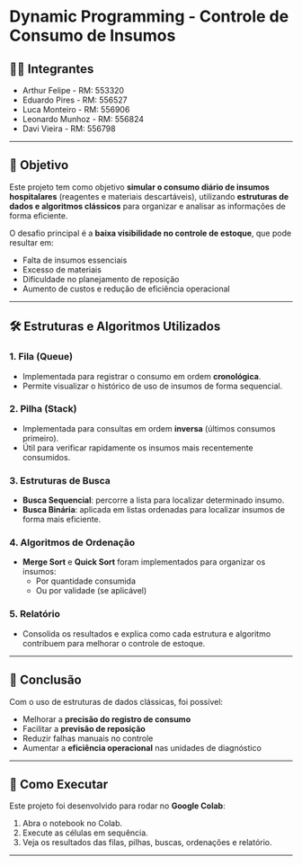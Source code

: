 # Dynamic Programming - Controle de Consumo de Insumos

## 👨‍💻 Integrantes
- Arthur Felipe - RM: 553320  
- Eduardo Pires - RM: 556527  
- Luca Monteiro - RM: 556906  
- Leonardo Munhoz - RM: 556824  
- Davi Vieira - RM: 556798  

---

## 🎯 Objetivo
Este projeto tem como objetivo **simular o consumo diário de insumos hospitalares** 
(reagentes e materiais descartáveis), utilizando **estruturas de dados e algoritmos clássicos** 
para organizar e analisar as informações de forma eficiente.

O desafio principal é a **baixa visibilidade no controle de estoque**, que pode resultar em:
- Falta de insumos essenciais
- Excesso de materiais
- Dificuldade no planejamento de reposição
- Aumento de custos e redução de eficiência operacional

---

## 🛠️ Estruturas e Algoritmos Utilizados

### 1. Fila (Queue)
- Implementada para registrar o consumo em ordem **cronológica**.
- Permite visualizar o histórico de uso de insumos de forma sequencial.

### 2. Pilha (Stack)
- Implementada para consultas em ordem **inversa** (últimos consumos primeiro).
- Útil para verificar rapidamente os insumos mais recentemente consumidos.

### 3. Estruturas de Busca
- **Busca Sequencial**: percorre a lista para localizar determinado insumo.
- **Busca Binária**: aplicada em listas ordenadas para localizar insumos de forma mais eficiente.

### 4. Algoritmos de Ordenação
- **Merge Sort** e **Quick Sort** foram implementados para organizar os insumos:
  - Por quantidade consumida
  - Ou por validade (se aplicável)

### 5. Relatório
- Consolida os resultados e explica como cada estrutura e algoritmo 
  contribuem para melhorar o controle de estoque.

---

## 🚀 Conclusão
Com o uso de estruturas de dados clássicas, foi possível:
- Melhorar a **precisão do registro de consumo**  
- Facilitar a **previsão de reposição**  
- Reduzir falhas manuais no controle  
- Aumentar a **eficiência operacional** nas unidades de diagnóstico  

---

## 📂 Como Executar
Este projeto foi desenvolvido para rodar no **Google Colab**:
1. Abra o notebook no Colab.  
2. Execute as células em sequência.  
3. Veja os resultados das filas, pilhas, buscas, ordenações e relatório.  

---
